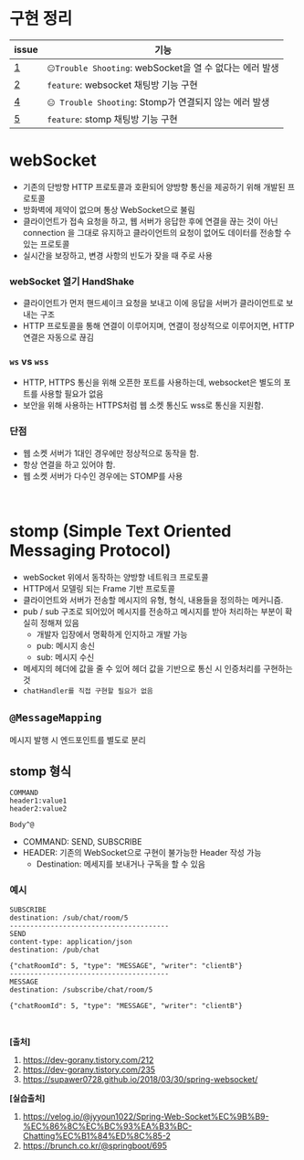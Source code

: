 # 구현 정리

| issue                                                    | 기능                                              |
|------------------------------------------------------------|-------------------------------------------------|
| [1](https://github.com/chaerlo127/websocket-stomp/issues/1) | `😑Trouble Shooting`: webSocket을 열 수 없다는 에러 발생 |
| [2](https://github.com/chaerlo127/websocket-stomp/issues/2) | `feature`: websocket 채팅방 기능 구현                  |
| [4](https://github.com/chaerlo127/websocket-stomp/issues/4) | `😑 Trouble Shooting`: Stomp가 연결되지 않는 에러 발생     |
| [5](https://github.com/chaerlo127/websocket-stomp/issues/5) | `feature`: stomp 채팅방 기능 구현                      |


# webSocket
* 기존의 단방향 HTTP 프로토콜과 호환되어 양방향 통신을 제공하기 위해 개발된 프로토콜
* 방화벽에 제약이 없으며 통상 WebSocket으로 불림
* 클라이언트가 접속 요청을 하고, 웹 서버가 응답한 후에 연결을 끊는 것이 아닌 connection 을 그대로 유지하고 클라이언트의 요청이 없어도 데이터를 전송할 수 있는 프로토콜
* 실시간을 보장하고, 변경 사항의 빈도가 잦을 때 주로 사용

### webSocket 열기 HandShake
* 클라이언트가 먼저 핸드셰이크 요청을 보내고 이에 응답을 서버가 클라이언트로 보내는 구조
* HTTP 프로토콜을 통해 연결이 이루어지며, 연결이 정상적으로 이루어지면, HTTP 연결은 자동으로 끊김

### `ws` vs `wss`
* HTTP, HTTPS 통신을 위해 오픈한 포트를 사용하는데, websocket은 별도의 포트를 사용할 필요가 없음
* 보안을 위해 사용하는 HTTPS처럼 웹 소켓 통신도 wss로 통신을 지원함.


### 단점
* 웹 소켓 서버가 1대인 경우에만 정상적으로 동작을 함.
* 항상 연결을 하고 있어야 함. 
* 웹 소켓 서버가 다수인 경우에는 STOMP를 사용

<br> 

# stomp (Simple Text Oriented Messaging Protocol)
* webSocket 위에서 동작하는 양방향 네트워크 프로토콜
* HTTP에서 모델링 되는 Frame 기반 프로토콜
* 클라이언트와 서버가 전송할 메시지의 유형, 형식, 내용들을 정의하는 메커니즘.
* pub / sub 구조로 되어있어 메시지를 전송하고 메시지를 받아 처리하는 부분이 확실히 정해져 있음
  * 개발자 입장에서 명확하게 인지하고 개발 가능
  * pub: 메시지 송신
  * sub: 메시지 수신
* 메세지의 헤더에 값을 줄 수 있어 헤더 값을 기반으로 통신 시 인증처리를 구현하는 것
* `chatHandler를 직접 구현할 필요가 없음`

## `@MessageMapping`
메시지 발행 시 엔드포인트를 별도로 분리

## stomp 형식
```text
COMMAND
header1:value1
header2:value2

Body^@
```
* COMMAND: SEND, SUBSCRIBE
* HEADER: 기존의 WebSocket으로 구현이 불가능한 Header 작성 가능
  * Destination: 메세지를 보내거나 구독을 할 수 있음

### 예시
```text
SUBSCRIBE
destination: /sub/chat/room/5
---------------------------------------
SEND
content-type: application/json
destination: /pub/chat

{"chatRoomId": 5, "type": "MESSAGE", "writer": "clientB"}
---------------------------------------
MESSAGE
destination: /subscribe/chat/room/5

{"chatRoomId": 5, "type": "MESSAGE", "writer": "clientB"}
```

<br> 

**[출처]**
1. https://dev-gorany.tistory.com/212
2. https://dev-gorany.tistory.com/235
3. https://supawer0728.github.io/2018/03/30/spring-websocket/


**[실습출처]**
1. https://velog.io/@jyyoun1022/Spring-Web-Socket%EC%9B%B9-%EC%86%8C%EC%BC%93%EA%B3%BC-Chatting%EC%B1%84%ED%8C%85-2
2. https://brunch.co.kr/@springboot/695
